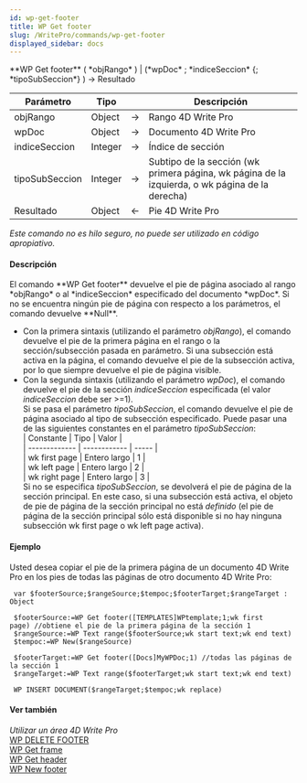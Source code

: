 ```yaml
---
id: wp-get-footer
title: WP Get footer
slug: /WritePro/commands/wp-get-footer
displayed_sidebar: docs
---
```


<!--REF #_command_.WP Get footer.Syntax-->**WP Get footer** ( *objRango* ) | (*wpDoc* ; *indiceSeccion* {; *tipoSubSeccion*} )  -> Resultado<!-- END REF-->
<!--REF #_command_.WP Get footer.Params-->
| Parámetro | Tipo |  | Descripción |
| --- | --- | --- | --- |
| objRango | Object | &#8594;  | Rango 4D Write Pro |
| wpDoc | Object | &#8594;  | Documento 4D Write Pro |
| indiceSeccion | Integer | &#8594;  | Índice de sección |
| tipoSubSeccion | Integer | &#8594;  | Subtipo de la sección (wk primera página, wk página de la izquierda, o wk página de la derecha) |
| Resultado | Object | &#8592; | Pie 4D Write Pro |

<!-- END REF-->

*Este comando no es hilo seguro, no puede ser utilizado en código apropiativo.*


#### Descripción 

<!--REF #_command_.WP Get footer.Summary-->El comando **WP Get footer** devuelve el pie de página asociado al rango *objRango* o al *indiceSeccion* especificado del documento *wpDoc*.<!-- END REF--> Si no se encuentra ningún pie de página con respecto a los parámetros, el comando devuelve **Null**.

* Con la primera sintaxis (utilizando el parámetro *objRango*), el comando devuelve el pie de la primera página en el rango o la sección/subsección pasada en parámetro. Si una subsección está activa en la página, el comando devuelve el pie de la subsección activa, por lo que siempre devuelve el pie de página visible.
* Con la segunda sintaxis (utilizando el parámetro *wpDoc*), el comando devuelve el pie de la sección *indiceSeccion* especificada (el valor *indiceSeccion* debe ser >=1).  
Si se pasa el parámetro *tipoSubSeccion*, el comando devuelve el pie de página asociado al tipo de subsección especificado. Puede pasar una de las siguientes constantes en el parámetro *tipoSubSeccion*:  
| Constante     | Tipo         | Valor |  
| ------------- | ------------ | ----- |  
| wk first page | Entero largo | 1     |  
| wk left page  | Entero largo | 2     |  
| wk right page | Entero largo | 3     |  
 Si no se especifica *tipoSubSeccion*, se devolverá el pie de página de la sección principal. En este caso, si una subsección está activa, el objeto de pie de página de la sección principal no está *definido* (el pie de página de la sección principal sólo está disponible si no hay ninguna subsección wk first page o wk left page activa).

#### Ejemplo 

Usted desea copiar el pie de la primera página de un documento 4D Write Pro en los pies de todas las páginas de otro documento 4D Write Pro:

```4d
 var $footerSource;$rangeSource;$tempoc;$footerTarget;$rangeTarget : Object
 
 $footerSource:=WP Get footer([TEMPLATES]WPtemplate;1;wk first page) //obtiene el pie de la primera página de la sección 1
 $rangeSource:=WP Text range($footerSource;wk start text;wk end text)
 $tempoc:=WP New($rangeSource)
 
 $footerTarget:=WP Get footer([Docs]MyWPDoc;1) //todas las páginas de la sección 1
 $rangeTarget:=WP Text range($footerTarget;wk start text;wk end text)
 
 WP INSERT DOCUMENT($rangeTarget;$tempoc;wk replace)
```

#### Ver también 

*Utilizar un área 4D Write Pro*  
[WP DELETE FOOTER](wp-delete-footer.md)  
[WP Get frame](wp-get-frame.md)  
[WP Get header](wp-get-header.md)  
[WP New footer](wp-new-footer.md)  